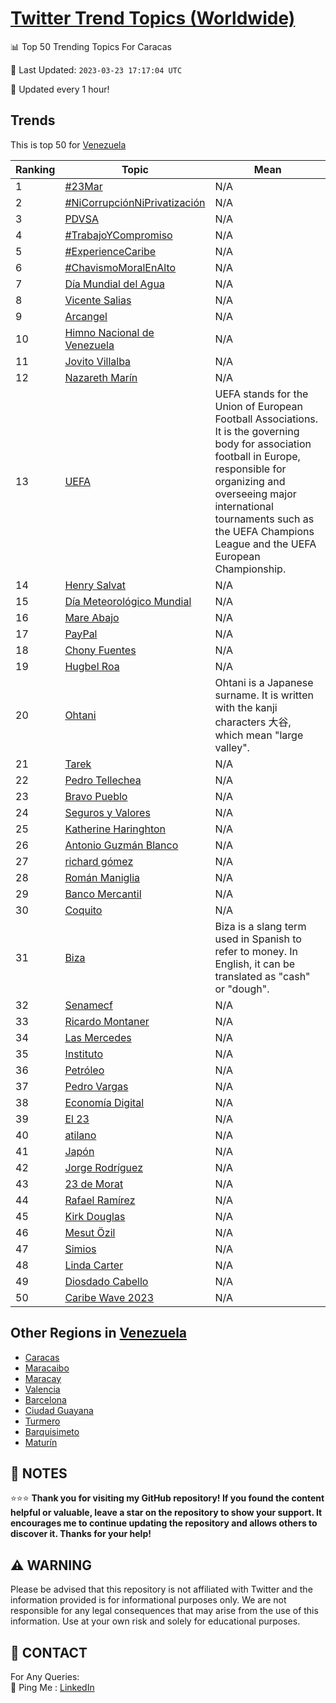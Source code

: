 [Twitter Trend Topics (Worldwide)](https://github.com/ErcinDedeoglu/Twitter-Trend-Topics)
==========


📊 Top 50 Trending Topics For Caracas

📆 Last Updated: `2023-03-23 17:17:04 UTC`

🔧 Updated every 1 hour!


## Trends

This is top 50 for [Venezuela](</Venezuela>)

| Ranking | Topic | Mean |
| ------- | ------------ | ------------ |
| 1 | [#23Mar](http://twitter.com/search?q=%2323Mar) | N/A |
| 2 | [#NiCorrupciónNiPrivatización](http://twitter.com/search?q=%23NiCorrupci%c3%b3nNiPrivatizaci%c3%b3n) | N/A |
| 3 | [PDVSA](http://twitter.com/search?q=PDVSA) | N/A |
| 4 | [#TrabajoYCompromiso](http://twitter.com/search?q=%23TrabajoYCompromiso) | N/A |
| 5 | [#ExperienceCaribe](http://twitter.com/search?q=%23ExperienceCaribe) | N/A |
| 6 | [#ChavismoMoralEnAlto](http://twitter.com/search?q=%23ChavismoMoralEnAlto) | N/A |
| 7 | [Día Mundial del Agua](http://twitter.com/search?q=D%c3%ada+Mundial+del+Agua) | N/A |
| 8 | [Vicente Salias](http://twitter.com/search?q=Vicente+Salias) | N/A |
| 9 | [Arcangel](http://twitter.com/search?q=Arcangel) | N/A |
| 10 | [Himno Nacional de Venezuela](http://twitter.com/search?q=Himno+Nacional+de+Venezuela) | N/A |
| 11 | [Jovito Villalba](http://twitter.com/search?q=Jovito+Villalba) | N/A |
| 12 | [Nazareth Marín](http://twitter.com/search?q=Nazareth+Mar%c3%adn) | N/A |
| 13 | [UEFA](http://twitter.com/search?q=UEFA) | UEFA stands for the Union of European Football Associations. It is the governing body for association football in Europe, responsible for organizing and overseeing major international tournaments such as the UEFA Champions League and the UEFA European Championship. |
| 14 | [Henry Salvat](http://twitter.com/search?q=Henry+Salvat) | N/A |
| 15 | [Día Meteorológico Mundial](http://twitter.com/search?q=D%c3%ada+Meteorol%c3%b3gico+Mundial) | N/A |
| 16 | [Mare Abajo](http://twitter.com/search?q=Mare+Abajo) | N/A |
| 17 | [PayPal](http://twitter.com/search?q=PayPal) | N/A |
| 18 | [Chony Fuentes](http://twitter.com/search?q=Chony+Fuentes) | N/A |
| 19 | [Hugbel Roa](http://twitter.com/search?q=Hugbel+Roa) | N/A |
| 20 | [Ohtani](http://twitter.com/search?q=Ohtani) | Ohtani is a Japanese surname. It is written with the kanji characters 大谷, which mean "large valley". |
| 21 | [Tarek](http://twitter.com/search?q=Tarek) | N/A |
| 22 | [Pedro Tellechea](http://twitter.com/search?q=Pedro+Tellechea) | N/A |
| 23 | [Bravo Pueblo](http://twitter.com/search?q=Bravo+Pueblo) | N/A |
| 24 | [Seguros y Valores](http://twitter.com/search?q=Seguros+y+Valores) | N/A |
| 25 | [Katherine Haringhton](http://twitter.com/search?q=Katherine+Haringhton) | N/A |
| 26 | [Antonio Guzmán Blanco](http://twitter.com/search?q=Antonio+Guzm%c3%a1n+Blanco) | N/A |
| 27 | [richard gómez](http://twitter.com/search?q=richard+g%c3%b3mez) | N/A |
| 28 | [Román Maniglia](http://twitter.com/search?q=Rom%c3%a1n+Maniglia) | N/A |
| 29 | [Banco Mercantil](http://twitter.com/search?q=Banco+Mercantil) | N/A |
| 30 | [Coquito](http://twitter.com/search?q=Coquito) | N/A |
| 31 | [Biza](http://twitter.com/search?q=Biza) | Biza is a slang term used in Spanish to refer to money. In English, it can be translated as "cash" or "dough". |
| 32 | [Senamecf](http://twitter.com/search?q=Senamecf) | N/A |
| 33 | [Ricardo Montaner](http://twitter.com/search?q=Ricardo+Montaner) | N/A |
| 34 | [Las Mercedes](http://twitter.com/search?q=Las+Mercedes) | N/A |
| 35 | [Instituto](http://twitter.com/search?q=Instituto) | N/A |
| 36 | [Petróleo](http://twitter.com/search?q=Petr%c3%b3leo) | N/A |
| 37 | [Pedro Vargas](http://twitter.com/search?q=Pedro+Vargas) | N/A |
| 38 | [Economía Digital](http://twitter.com/search?q=Econom%c3%ada+Digital) | N/A |
| 39 | [El 23](http://twitter.com/search?q=El+23) | N/A |
| 40 | [atilano](http://twitter.com/search?q=atilano) | N/A |
| 41 | [Japón](http://twitter.com/search?q=Jap%c3%b3n) | N/A |
| 42 | [Jorge Rodríguez](http://twitter.com/search?q=Jorge+Rodr%c3%adguez) | N/A |
| 43 | [23 de Morat](http://twitter.com/search?q=23+de+Morat) | N/A |
| 44 | [Rafael Ramírez](http://twitter.com/search?q=Rafael+Ram%c3%adrez) | N/A |
| 45 | [Kirk Douglas](http://twitter.com/search?q=Kirk+Douglas) | N/A |
| 46 | [Mesut Özil](http://twitter.com/search?q=Mesut+%c3%96zil) | N/A |
| 47 | [Simios](http://twitter.com/search?q=Simios) | N/A |
| 48 | [Linda Carter](http://twitter.com/search?q=Linda+Carter) | N/A |
| 49 | [Diosdado Cabello](http://twitter.com/search?q=Diosdado+Cabello) | N/A |
| 50 | [Caribe Wave 2023](http://twitter.com/search?q=Caribe+Wave+2023) | N/A |



## Other Regions in [Venezuela](</Venezuela>)

* [Caracas](</Venezuela/Caracas.md>)
* [Maracaibo](</Venezuela/Maracaibo.md>)
* [Maracay](</Venezuela/Maracay.md>)
* [Valencia](</Venezuela/Valencia.md>)
* [Barcelona](</Venezuela/Barcelona.md>)
* [Ciudad Guayana](</Venezuela/Ciudad Guayana.md>)
* [Turmero](</Venezuela/Turmero.md>)
* [Barquisimeto](</Venezuela/Barquisimeto.md>)
* [Maturín](</Venezuela/Maturín.md>)



## 📝 NOTES

⭐⭐⭐ **Thank you for visiting my GitHub repository! If you found the content helpful or valuable, leave a star on the repository to show your support. It encourages me to continue updating the repository and allows others to discover it. Thanks for your help!**


## ⚠️ WARNING

Please be advised that this repository is not affiliated with Twitter and the information provided is for informational purposes only. We are not responsible for any legal consequences that may arise from the use of this information. Use at your own risk and solely for educational purposes.


## 📨 CONTACT

 For Any Queries:  
            🏓 Ping Me : [LinkedIn](https://www.linkedin.com/in/ercindedeoglu/)
